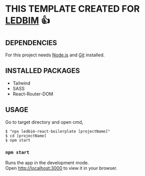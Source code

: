 # THIS TEMPLATE CREATED FOR [LEDBIM](https://ledbim.com/) :+1:

## DEPENDENCIES

For this project needs [Node.js](https://nodejs.org/en/) and [Git](https://git-scm.com/) installed.

## INSTALLED PACKAGES

- Tailwind
- SASS
- React-Router-DOM

## USAGE

Go to target directory and open cmd,

```
$ "npx ledbim-react-boilerplate [projectName]"
$ cd [projectName]
$ npm start
```

### `npm start`

Runs the app in the development mode.\
Open [http://localhost:3000](http://localhost:3000) to view it in your browser.

